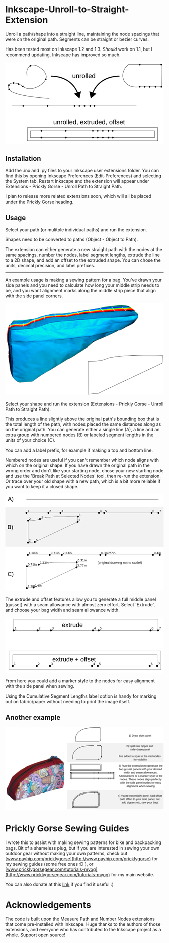 # Inkscape-Unroll-to-Straight-Extension

Unroll a path/shape into a straight line, maintaining the node spacings that were on the original path. Segments can be straight or bezier curves.

Has been tested most on Inkscape 1.2 and 1.3. *Should* work on 1.1, but I recommend updating. Inkscape has improved so much.

![](images/summary.png)

## Installation

Add the .inx and .py files to your Inkscape user extensions folder. You can find this by opening Inkscape Preferences (Edit-Preferences) and selecting the System tab. Restart Inkscape and the extension will appear under Extensions - Prickly Gorse - Unroll Path to Straight Path.

I plan to release more related extensions soon, which will all be placed under the Prickly Gorse heading.

## Usage

Select your path (or mulitple individual paths) and run the extension.

Shapes need to be converted to paths (Object - Object to Path).

The extension can either generate a new straight path with the nodes at the same spacings, number the nodes, label segment lengths, extrude the line to a 2D shape, and add an offset to the extruded shape. You can chose the units, decimal precision, and label prefixes.

------------------------------------------------------------------------

An example usage is making a sewing pattern for a bag. You've drawn your side panels and you need to calculate how long your middle strip needs to be, and you want alignment marks along the middle strip piece that align with the side panel corners.

![](images/bag%20example.png)

Select your shape and run the extension (Extensions - Prickly Gorse - Unroll Path to Straight Path).

This produces a line slightly above the original path's bounding box that is the total length of the path, with nodes placed the same distances along as on the original path. You can generate either a single line (A), a line and an extra group with numbered nodes (B) or labeled segment lengths in the units of your choice (C).

You can add a label prefix, for example if making a top and bottom line.

Numbered nodes are useful if you can't remember which node aligns with which on the original shape. If you have drawn the original path in the wrong order and don't like your starting node, chose your new starting node and use the 'Break Path at Selected Nodes' tool, then re-run the extension. Or trace over your old shape with a new path, which is a bit more reliable if you want to keep it a closed shape.

![](images/line%20examples.png)

The extrude and offset features allow you to generate a full middle panel (gusset) with a seam allowance with almost zero effort. Select 'Extrude', and choose your bag width and seam allowance width.

![](images/extrude%20offset.png)

From here you could add a marker style to the nodes for easy alignment with the side panel when sewing.

Using the Cumulative Segment Lengths label option is handy for marking out on fabric/paper without needing to print the image itself.

## Another example

![](images/example2.png)

# Prickly Gorse Sewing Guides

I wrote this to assist with making sewing patterns for bike and backpacking bags. Bit of a shameless plug, but if you are interested in sewing your own outdoor gear without making your own patterns, check out [www.payhip.com/pricklygorse](http://www.payhip.com/pricklygorse) for my sewing guides (some free ones :D ), or [www.pricklygorsegear.com/tutorials-myog](http://www.pricklygorsegear.com/tutorials-myog) for my main website.

You can also donate at this [link](https://www.paypal.com/donate/?business=WBEASYMGED4X8) if you find it useful :)

# Acknowledgements

The code is built upon the Measure Path and Number Nodes extensions that come pre-installed with Inkscape. Huge thanks to the authors of those extensions, and everyone who has contributed to the Inkscape project as a whole. Support open source!
